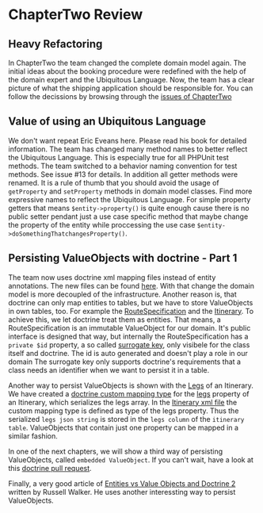 ChapterTwo Review
=================

Heavy Refactoring
-----------------
In ChapterTwo the team changed the complete domain model again. The initial ideas about the booking procedure were redefined with the help of the domain expert and the Ubiquitous Language. Now, the team has a clear picture of what the shipping application should be responsible for.
You can follow the decissions by browsing through the [issues of ChapterTwo](https://github.com/codeliner/php-ddd-cargo-sample/issues?milestone=1&page=1&state=closed)


Value of using an Ubiquitous Language
-------------------------------------
We don't want repeat Eric Eveans here. Please read his book for detailed information. The team has changed many method names to better reflect the Ubiquitous Language. This is especially true for all PHPUnit test methods. The team switched to a behavior naming convention for test methods. See issue #13 for details.
In addition all getter methods were renamed. It is a rule of thumb that you should avoid the usage of `getProperty` and `setProperty` methods in domain model classes. Find more expressive names to reflect the Ubiquitous Language. For simple property getters that means `$entity->property()` is quite enough cause there is no public setter pendant just a use case specific method that maybe change the property of the entity while proccessing the use case `$entity->doSomethingThatchangesProperty()`.


Persisting ValueObjects with doctrine - Part 1 
----------------------------------------------
The team now uses doctrine xml mapping files instead of entity annotations. The new files can be found [here](https://github.com/codeliner/php-ddd-cargo-sample/tree/ChapterTwo/module/Application/src/Application/Infrastructure/Persistence/Doctrine/ORM). With that change the domain model is more decoupled of the infrastructure. Another reason is, that doctrine can only map entities to tables, but we have to store ValueObjects in own tables, too. For example the [RouteSpecification](https://github.com/codeliner/php-ddd-cargo-sample/blob/ChapterTwo/module/Application/src/Application/Domain/Model/Cargo/RouteSpecification.php) and the [Itinerary](https://github.com/codeliner/php-ddd-cargo-sample/blob/ChapterTwo/module/Application/src/Application/Domain/Model/Cargo/Itinerary.php). To achieve this, we let doctrine treat them as entities. That means, a RouteSpecification is an immutable ValueObject for our domain. It's public interface is designed that way, but
internally the RouteSpecification has a `private $id` property, a so called [surrogate key](http://en.wikipedia.org/wiki/Surrogate_key), only visibele for the class itself and doctrine. The id is auto generated and doesn't play a role in our domain The surrogate key only supports doctrine's requirements that a class needs an identifier when we want to persist it in a table.

Another way to persist ValueObjects is shown with the [Legs](https://github.com/codeliner/php-ddd-cargo-sample/blob/ChapterTwo/module/Application/src/Application/Domain/Model/Cargo/Leg.php) of an Itinerary. We have created a [doctrine custom mapping type](http://doctrine-orm.readthedocs.org/en/latest/cookbook/custom-mapping-types.html) for the [legs](https://github.com/codeliner/php-ddd-cargo-sample/blob/ChapterTwo/module/Application/src/Application/Infrastructure/Persistence/Doctrine/Type/LegsDoctrineType.php) property of an Itinerary, which serializes the legs array. In the [Itinerary xml file](https://github.com/codeliner/php-ddd-cargo-sample/blob/ChapterTwo/module/Application/src/Application/Infrastructure/Persistence/Doctrine/ORM/Application.Domain.Model.Cargo.Itinerary.dcm.xml) the custom mapping type is defined as type of the legs property. Thus the serialized `legs json string` is stored in the `legs column` of the `itinerary table`. ValueObjects that contain just one property can be mapped in a similar fashion.

In one of the next chapters, we will show a third way of persisting ValueObjects, called `embedded ValueObject`. If you can't wait, have a look at this [doctrine pull request](https://github.com/doctrine/doctrine2/pull/835).

Finally, a very good article of [Entities vs Value Objects and Doctrine 2](http://russellscottwalker.blogspot.de/2013/11/entities-vs-value-objects-and-doctrine-2.html) written by Russell Walker. He uses another interessting way to persist ValueObjects. 